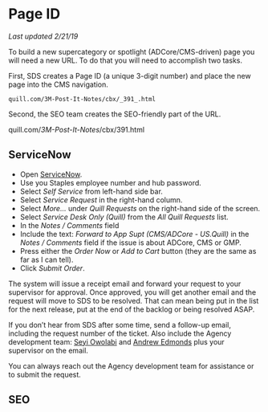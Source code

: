 # Page ID
_Last updated 2/21/19_

To build a new supercategory or spotlight (ADCore/CMS-driven) page you will need a new URL. To do that you will need to accomplish two tasks.

First, SDS creates a Page ID (a unique 3-digit number) and place the new page into the CMS navigation.

`quill.com/3M-Post-It-Notes/cbx/_391_.html`

Second, the SEO team creates the SEO-friendly part of the URL.

quill.com/_3M-Post-It-Notes_/cbx/391.html



## ServiceNow
* Open [ServiceNow](https://staples.service-now.com/).
* Use you Staples employee number and hub password.
* Select _Self Service_ from left-hand side bar.
* Select _Service Request_ in the right-hand column.
* Select _More..._ under _Quill Requests_ on the right-hand side of the screen.
* Select _Service Desk Only (Quill)_ from the _All Quill Requests_ list.
* In the _Notes / Comments_ field 
* Include the text: _Forward to App Supt (CMS/ADCore - US.Quill)_ in the _Notes / Comments_ field if the issue is about ADCore, CMS or GMP.
* Press either the _Order Now_ or _Add to Cart_ button (they are the same as far as I can tell).
* Click _Submit Order_.

The system will issue a receipt email and forward your request to your supervisor for approval. Once approved, you will get another email and the request will move to SDS to be resolved. That can mean being put in the list for the next release, put at the end of the backlog or being resolved ASAP.

If you don’t hear from SDS after some time, send a follow-up email, including the request number of the ticket. Also include the Agency development team: [Seyi Owolabi](mailto:seyi.owolabi@quill.com) and [Andrew Edmonds](mailto:andrew.edmonds@quill.com) plus your supervisor on the email.

You can always reach out the Agency development team for assistance or to submit the request.

## SEO
